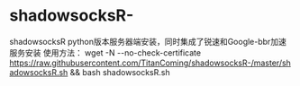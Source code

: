 # shadowsocksR-
shadowsocksR python版本服务器端安装，同时集成了锐速和Google-bbr加速服务安装
  使用方法：
  wget -N --no-check-certificate https://raw.githubusercontent.com/TitanComing/shadowsocksR-/master/shadowsocksR.sh && bash shadowsocksR.sh
